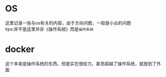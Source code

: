 # OS
这里记录一些与os有关的内容，由于方向问题，一般是小众的问题
<br>tips:并不是这里并非《操作系统》而是`操作系统`

# docker
这个本来是操作系统的东西，但是实在很给力，甚至超越了操作系统，就放到了外面
